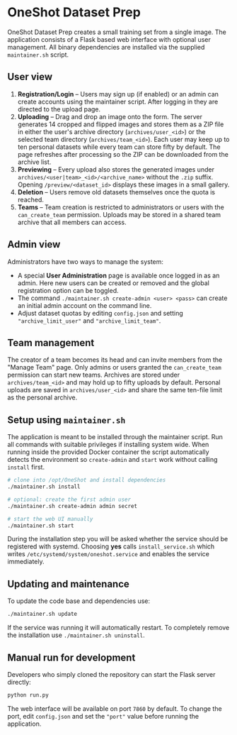 # OneShot Dataset Prep

OneShot Dataset Prep creates a small training set from a single image. The
application consists of a Flask based web interface with optional user
management. All binary dependencies are installed via the supplied
`maintainer.sh` script.

## User view

1. **Registration/Login** – Users may sign up (if enabled) or an admin can
   create accounts using the maintainer script. After logging in they are
directed to the upload page.
2. **Uploading** – Drag and drop an image onto the form. The server generates 14
   cropped and flipped images and stores them as a ZIP file in either the user's
   archive directory (`archives/user_<id>`) or the selected team directory
   (`archives/team_<id>`). Each user may keep up to ten personal datasets while
   every team can store fifty by default. The page refreshes after processing so the ZIP can be
   downloaded from the archive list.
3. **Previewing** – Every upload also stores the generated images under
   `archives/<user|team>_<id>/<archive_name>` without the `.zip` suffix.
   Opening `/preview/<dataset_id>` displays these images in a small gallery.
4. **Deletion** – Users remove old datasets themselves once the quota is
   reached.
5. **Teams** – Team creation is restricted to administrators or users with the
   `can_create_team` permission. Uploads may be stored in a shared team archive
   that all members can access.

## Admin view

Administrators have two ways to manage the system:

* A special **User Administration** page is available once logged in as an admin.
  Here new users can be created or removed and the global registration option can
  be toggled.
* The command `./maintainer.sh create-admin <user> <pass>` can create an initial
  admin account on the command line.
* Adjust dataset quotas by editing `config.json` and setting
  `"archive_limit_user"` and `"archive_limit_team"`.

## Team management

The creator of a team becomes its head and can invite members from the
"Manage Team" page. Only admins or users granted the `can_create_team`
permission can start new teams. Archives are stored under
`archives/team_<id>` and may hold up to fifty uploads by default. Personal
uploads are saved in `archives/user_<id>` and share the same ten-file limit as
the personal archive.

## Setup using `maintainer.sh`

The application is meant to be installed through the maintainer script. Run all
commands with suitable privileges if installing system wide. When running
inside the provided Docker container the script automatically detects the
environment so `create-admin` and `start` work without calling `install` first.

```bash
# clone into /opt/OneShot and install dependencies
./maintainer.sh install

# optional: create the first admin user
./maintainer.sh create-admin admin secret

# start the web UI manually
./maintainer.sh start
```

During the installation step you will be asked whether the service should be
registered with systemd. Choosing **yes** calls `install_service.sh` which writes
`/etc/systemd/system/oneshot.service` and enables the service immediately.

## Updating and maintenance

To update the code base and dependencies use:

```bash
./maintainer.sh update
```

If the service was running it will automatically restart. To completely remove
the installation use `./maintainer.sh uninstall`.

## Manual run for development

Developers who simply cloned the repository can start the Flask server directly:

```bash
python run.py
```

The web interface will be available on port `7860` by default.  To change the
port, edit ``config.json`` and set the ``"port"`` value before running the
application.
